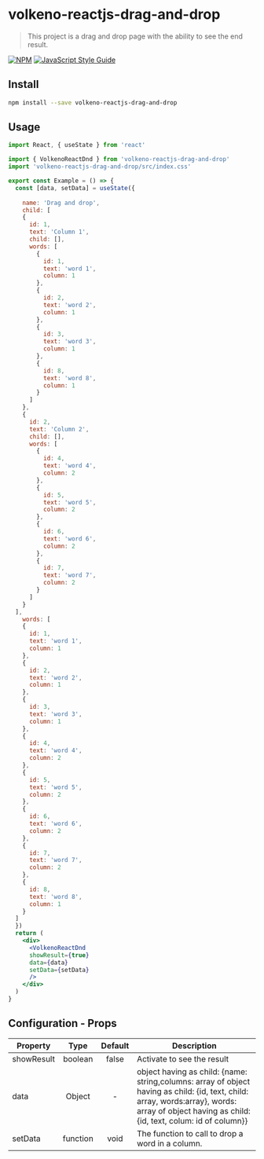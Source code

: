 # volkeno-reactjs-drag-and-drop

> This project is a drag and drop page with the ability to see the end result.

[![NPM](https://img.shields.io/npm/v/volkeno-reactjs-drag-and-drop.svg)](https://www.npmjs.com/package/volkeno-reactjs-drag-and-drop) [![JavaScript Style Guide](https://img.shields.io/badge/code_style-standard-brightgreen.svg)](https://standardjs.com)

## Install

```bash
npm install --save volkeno-reactjs-drag-and-drop
```

## Usage

```jsx
import React, { useState } from 'react'

import { VolkenoReactDnd } from 'volkeno-reactjs-drag-and-drop'
import 'volkeno-reactjs-drag-and-drop/src/index.css'

export const Example = () => {
  const [data, setData] = useState({
    
    name: 'Drag and drop',
    child: [
    {
      id: 1,
      text: 'Column 1',
      child: [],
      words: [
        {
          id: 1,
          text: 'word 1',
          column: 1
        },
        {
          id: 2,
          text: 'word 2',
          column: 1
        },
        {
          id: 3,
          text: 'word 3',
          column: 1
        },
        {
          id: 8,
          text: 'word 8',
          column: 1
        }
      ]
    },
    {
      id: 2,
      text: 'Column 2',
      child: [],
      words: [
        {
          id: 4,
          text: 'word 4',
          column: 2
        },
        {
          id: 5,
          text: 'word 5',
          column: 2
        },
        {
          id: 6,
          text: 'word 6',
          column: 2
        },
        {
          id: 7,
          text: 'word 7',
          column: 2
        }
      ]
    }
  ],
    words: [
    {
      id: 1,
      text: 'word 1',
      column: 1
    },
    {
      id: 2,
      text: 'word 2',
      column: 1
    },
    {
      id: 3,
      text: 'word 3',
      column: 1
    },
    {
      id: 4,
      text: 'word 4',
      column: 2
    },
    {
      id: 5,
      text: 'word 5',
      column: 2
    },
    {
      id: 6,
      text: 'word 6',
      column: 2
    },
    {
      id: 7,
      text: 'word 7',
      column: 2
    },
    {
      id: 8,
      text: 'word 8',
      column: 1
    }
  ]
  })
  return (
    <div>
      <VolkenoReactDnd 
      showResult={true} 
      data={data} 
      setData={setData}  
      />
    </div>
  )
}
```
## Configuration - Props

| Property        |   Type   | Default | Description                                                                     |
| --------------- | :------: | :-----: | ------------------------------------------------------------------------------- |
| showResult    | boolean  |  false  | Activate to see the result                                                    |
| data           |  Object  |    -    | object having as child: {name: string,columns: array of object having as child: {id, text, child: array, words:array}, words: array of object having as child: {id, text, colum: id of column}}|                                                           |
| setData        | function |  void   | The function to call to drop a word in a column.|


